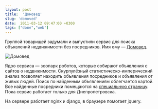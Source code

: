 ```yaml
---
layout: post
title:  'Домовед'
slug: 'domoved'
date:  2011-03-12 09:47:00 +0300
tags: ["done","web"]
---
```


Группой товарищей задумали и выпустили сервис для поиска объявлений недвижимости без посредников. Имя ему — [Домовед](http://domoved.dp.ua/).

![Домовед](http://dl.dropbox.com/u/567440/blogs/domoved.jpg "Домовед — поиск объявлений недвижимости без посредников")

Ядро сервиса — зоопарк роботов, которые собирают объявления с сайтов о недвижимости. Скурпулёзный статистическо-имперический анализ позволяет находить объявления посредников и объявления от живых людей. Поиск по найденным объявлениям облегчается картой. Все найденные посредники помещаются на [специальную страницу](http://domoved.dp.ua/realtors/). Пока сервис работает только для Днепропетровска.

На сервере работает nginx и django, в браузере помогает jquery.


